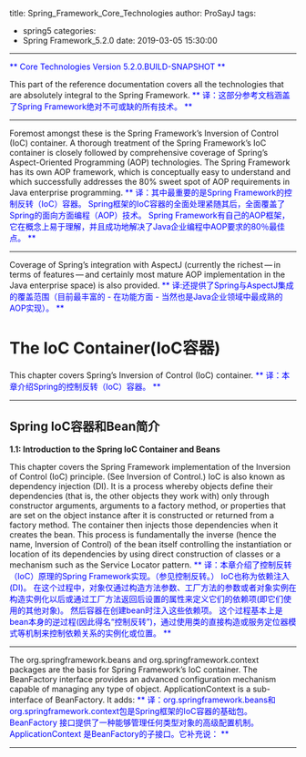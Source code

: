 title: Spring_Framework_Core_Technologies
author: ProSayJ
tags:
  - spring5
categories:
  - Spring Framework_5.2.0
date: 2019-03-05 15:30:00
---

<font color="blue">** 
Core Technologies
Version 5.2.0.BUILD-SNAPSHOT 
**</font>

This part of the reference documentation covers all the technologies that are absolutely integral to the Spring Framework.
<font color="blue">**
译：这部分参考文档涵盖了Spring Framework绝对不可或缺的所有技术。
**</font>

---
Foremost amongst these is the Spring Framework’s Inversion of Control (IoC) container. A thorough treatment of the Spring Framework’s IoC container is closely followed by comprehensive coverage of Spring’s Aspect-Oriented Programming (AOP) technologies. The Spring Framework has its own AOP framework, which is conceptually easy to understand and which successfully addresses the 80% sweet spot of AOP requirements in Java enterprise programming.
<font color="blue">**
译：其中最重要的是Spring Framework的控制反转（IoC）容器。 Spring框架的IoC容器的全面处理紧随其后，全面覆盖了Spring的面向方面编程（AOP）技术。 Spring Framework有自己的AOP框架，它在概念上易于理解，并且成功地解决了Java企业编程中AOP要求的80％最佳点。
**</font>

---
Coverage of Spring’s integration with AspectJ (currently the richest — in terms of features — and certainly most mature AOP implementation in the Java enterprise space) is also provided.
<font color="blue">**
译:还提供了Spring与AspectJ集成的覆盖范围（目前最丰富的 - 在功能方面 - 当然也是Java企业领域中最成熟的AOP实现）。
**</font>

# The IoC Container(IoC容器)
This chapter covers Spring’s Inversion of Control (IoC) container.
<font color="blue">**
译：本章介绍Spring的控制反转（IoC）容器。
**</font>

---
## Spring IoC容器和Bean简介

**1.1: Introduction to the Spring IoC Container and Beans**

This chapter covers the Spring Framework implementation of the Inversion of Control (IoC) principle. (See Inversion of Control.) IoC is also known as dependency injection (DI). It is a process whereby objects define their dependencies (that is, the other objects they work with) only through constructor arguments, arguments to a factory method, or properties that are set on the object instance after it is constructed or returned from a factory method. The container then injects those dependencies when it creates the bean. This process is fundamentally the inverse (hence the name, Inversion of Control) of the bean itself controlling the instantiation or location of its dependencies by using direct construction of classes or a mechanism such as the Service Locator pattern.
<font color="blue">**
译：本章介绍了控制反转（IoC）原理的Spring Framework实现。（参见控制反转。） IoC也称为依赖注入(DI)。 在这个过程中，对象仅通过构造方法参数、工厂方法的参数或者对象实例在构造实例化以后或通过工厂方法返回后设置的属性来定义它们的依赖项(即它们使用的其他对象)。 然后容器在创建bean时注入这些依赖项。 这个过程基本上是bean本身的逆过程(因此得名“控制反转”)，通过使用类的直接构造或服务定位器模式等机制来控制依赖关系的实例化或位置。
**</font>

---
The org.springframework.beans and org.springframework.context packages are the basis for Spring Framework’s IoC container. The BeanFactory interface provides an advanced configuration mechanism capable of managing any type of object. ApplicationContext is a sub-interface of BeanFactory. It adds:
<font color="blue">**
译：org.springframework.beans和org.springframework.context包是Spring框架的IoC容器的基础包。 BeanFactory 接口提供了一种能够管理任何类型对象的高级配置机制。 ApplicationContext 是BeanFactory的子接口。它补充说：
**</font>

---